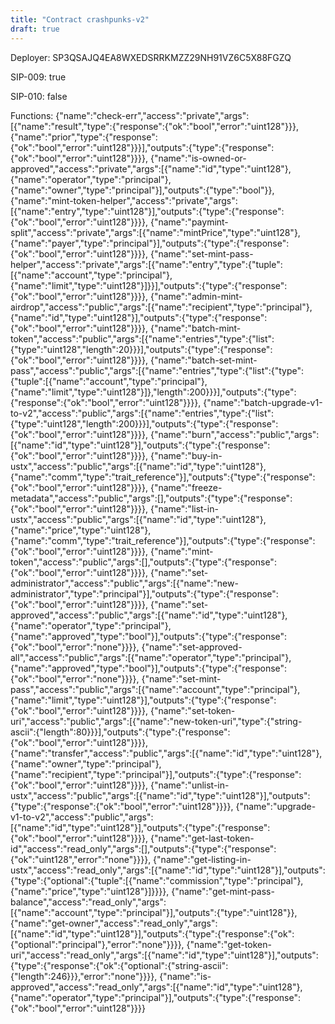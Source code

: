 ```yaml
---
title: "Contract crashpunks-v2"
draft: true
---
```

Deployer: SP3QSAJQ4EA8WXEDSRRKMZZ29NH91VZ6C5X88FGZQ

SIP-009: true

SIP-010: false

Functions:
{"name":"check-err","access":"private","args":[{"name":"result","type":{"response":{"ok":"bool","error":"uint128"}}},{"name":"prior","type":{"response":{"ok":"bool","error":"uint128"}}}],"outputs":{"type":{"response":{"ok":"bool","error":"uint128"}}}}, {"name":"is-owned-or-approved","access":"private","args":[{"name":"id","type":"uint128"},{"name":"operator","type":"principal"},{"name":"owner","type":"principal"}],"outputs":{"type":"bool"}}, {"name":"mint-token-helper","access":"private","args":[{"name":"entry","type":"uint128"}],"outputs":{"type":{"response":{"ok":"bool","error":"uint128"}}}}, {"name":"paymint-split","access":"private","args":[{"name":"mintPrice","type":"uint128"},{"name":"payer","type":"principal"}],"outputs":{"type":{"response":{"ok":"bool","error":"uint128"}}}}, {"name":"set-mint-pass-helper","access":"private","args":[{"name":"entry","type":{"tuple":[{"name":"account","type":"principal"},{"name":"limit","type":"uint128"}]}}],"outputs":{"type":{"response":{"ok":"bool","error":"uint128"}}}}, {"name":"admin-mint-airdrop","access":"public","args":[{"name":"recipient","type":"principal"},{"name":"id","type":"uint128"}],"outputs":{"type":{"response":{"ok":"bool","error":"uint128"}}}}, {"name":"batch-mint-token","access":"public","args":[{"name":"entries","type":{"list":{"type":"uint128","length":20}}}],"outputs":{"type":{"response":{"ok":"bool","error":"uint128"}}}}, {"name":"batch-set-mint-pass","access":"public","args":[{"name":"entries","type":{"list":{"type":{"tuple":[{"name":"account","type":"principal"},{"name":"limit","type":"uint128"}]},"length":200}}}],"outputs":{"type":{"response":{"ok":"bool","error":"uint128"}}}}, {"name":"batch-upgrade-v1-to-v2","access":"public","args":[{"name":"entries","type":{"list":{"type":"uint128","length":200}}}],"outputs":{"type":{"response":{"ok":"bool","error":"uint128"}}}}, {"name":"burn","access":"public","args":[{"name":"id","type":"uint128"}],"outputs":{"type":{"response":{"ok":"bool","error":"uint128"}}}}, {"name":"buy-in-ustx","access":"public","args":[{"name":"id","type":"uint128"},{"name":"comm","type":"trait_reference"}],"outputs":{"type":{"response":{"ok":"bool","error":"uint128"}}}}, {"name":"freeze-metadata","access":"public","args":[],"outputs":{"type":{"response":{"ok":"bool","error":"uint128"}}}}, {"name":"list-in-ustx","access":"public","args":[{"name":"id","type":"uint128"},{"name":"price","type":"uint128"},{"name":"comm","type":"trait_reference"}],"outputs":{"type":{"response":{"ok":"bool","error":"uint128"}}}}, {"name":"mint-token","access":"public","args":[],"outputs":{"type":{"response":{"ok":"bool","error":"uint128"}}}}, {"name":"set-administrator","access":"public","args":[{"name":"new-administrator","type":"principal"}],"outputs":{"type":{"response":{"ok":"bool","error":"uint128"}}}}, {"name":"set-approved","access":"public","args":[{"name":"id","type":"uint128"},{"name":"operator","type":"principal"},{"name":"approved","type":"bool"}],"outputs":{"type":{"response":{"ok":"bool","error":"none"}}}}, {"name":"set-approved-all","access":"public","args":[{"name":"operator","type":"principal"},{"name":"approved","type":"bool"}],"outputs":{"type":{"response":{"ok":"bool","error":"none"}}}}, {"name":"set-mint-pass","access":"public","args":[{"name":"account","type":"principal"},{"name":"limit","type":"uint128"}],"outputs":{"type":{"response":{"ok":"bool","error":"uint128"}}}}, {"name":"set-token-uri","access":"public","args":[{"name":"new-token-uri","type":{"string-ascii":{"length":80}}}],"outputs":{"type":{"response":{"ok":"bool","error":"uint128"}}}}, {"name":"transfer","access":"public","args":[{"name":"id","type":"uint128"},{"name":"owner","type":"principal"},{"name":"recipient","type":"principal"}],"outputs":{"type":{"response":{"ok":"bool","error":"uint128"}}}}, {"name":"unlist-in-ustx","access":"public","args":[{"name":"id","type":"uint128"}],"outputs":{"type":{"response":{"ok":"bool","error":"uint128"}}}}, {"name":"upgrade-v1-to-v2","access":"public","args":[{"name":"id","type":"uint128"}],"outputs":{"type":{"response":{"ok":"bool","error":"uint128"}}}}, {"name":"get-last-token-id","access":"read_only","args":[],"outputs":{"type":{"response":{"ok":"uint128","error":"none"}}}}, {"name":"get-listing-in-ustx","access":"read_only","args":[{"name":"id","type":"uint128"}],"outputs":{"type":{"optional":{"tuple":[{"name":"commission","type":"principal"},{"name":"price","type":"uint128"}]}}}}, {"name":"get-mint-pass-balance","access":"read_only","args":[{"name":"account","type":"principal"}],"outputs":{"type":"uint128"}}, {"name":"get-owner","access":"read_only","args":[{"name":"id","type":"uint128"}],"outputs":{"type":{"response":{"ok":{"optional":"principal"},"error":"none"}}}}, {"name":"get-token-uri","access":"read_only","args":[{"name":"id","type":"uint128"}],"outputs":{"type":{"response":{"ok":{"optional":{"string-ascii":{"length":246}}},"error":"none"}}}}, {"name":"is-approved","access":"read_only","args":[{"name":"id","type":"uint128"},{"name":"operator","type":"principal"}],"outputs":{"type":{"response":{"ok":"bool","error":"uint128"}}}}
